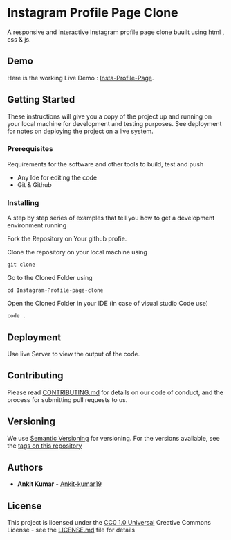 # Instagram Profile Page Clone

A responsive and interactive Instagram profile page clone buuilt using html , css & js. 

## Demo

Here is the working Live Demo : [Insta-Profile-Page](https://gist.github.com/PurpleBooth/109311bb0361f32d87a2).

## Getting Started

These instructions will give you a copy of the project up and running on
your local machine for development and testing purposes. See deployment
for notes on deploying the project on a live system.

### Prerequisites

Requirements for the software and other tools to build, test and push 
- Any Ide for editing the code 
- Git & Github 

### Installing

A step by step series of examples that tell you how to get a development
environment running

Fork the Repository on Your github profie.

Clone the repository on your local machine using 

    git clone 

Go to the Cloned Folder using 

    cd Instagram-Profile-page-clone

Open the Cloned Folder in your IDE (in case of visual studio Code use)

    code .


## Deployment

Use live Server to view the output of the code.


## Contributing

Please read [CONTRIBUTING.md](CONTRIBUTING.md) for details on our code
of conduct, and the process for submitting pull requests to us.

## Versioning

We use [Semantic Versioning](http://semver.org/) for versioning. For the versions
available, see the [tags on this
repository](https://github.com/Ankit-kumar19)

## Authors

  - **Ankit Kumar** - [Ankit-kumar19](https://github.com/Ankit-kumar19)


## License

This project is licensed under the [CC0 1.0 Universal](LICENSE.md)
Creative Commons License - see the [LICENSE.md](LICENSE.md) file for
details



